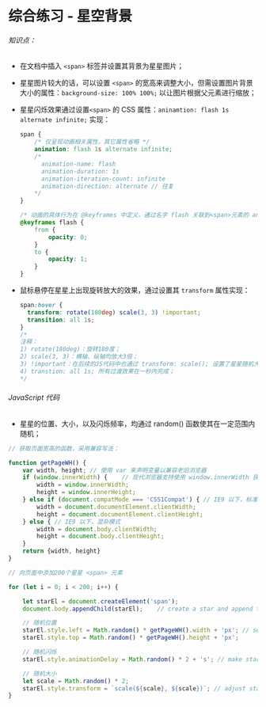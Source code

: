# 综合练习 - 星空背景

###### 知识点：

* 在文档中插入 `<span>` 标签并设置其背景为星星图片；

* 星星图片较大的话，可以设置 `<span>` 的宽高来调整大小，但需设置图片背景大小的属性：`background-size: 100% 100%;` 以让图片根据父元素进行缩放；

* 星星闪烁效果通过设置`<span>` 的 CSS 属性：`aninamtion: flash 1s alternate infinite;` 实现：

  ```css
  span {
      /* 仅呈现动画相关属性，其它属性省略 */  
      animation: flash 1s alternate infinite;
      /*
      	animation-name: flash
      	animation-duration: 1s
      	animation-iteration-count: infinite
      	animation-direction: alternate // 往复
      */
  }
  
  /* 动画的具体行为在 @keyframes 中定义，通过名字 flash 关联到<span>元素的 animation 属性中 */
  @keyframes flash {
      from {
          opacity: 0;
      }
      to {
          opacity: 1;
      }
  }
  ```

* 鼠标悬停在星星上出现旋转放大的效果，通过设置其 `transform` 属性实现：

  ```css
  span:hover {
    transform: rotate(180deg) scale(3, 3) !important;
    transition: all 1s;
  }
  /*
  注释：
  1) rotate(180deg)：旋转180度；
  2) scale(3, 3)：横轴、纵轴均放大3倍；
  3) !important：在后续的JS代码中也通过 transform: scale(); 设置了星星随机大小，因此需要在 CSS 代码部分加上 !important 使得这段样式代码能够生效、不被覆盖；
  4) transtion: all 1s; 所有过渡效果在一秒内完成；
  */
  ```

  

###### JavaScript 代码

* 星星的位置、大小，以及闪烁频率，均通过 random() 函数使其在一定范围内随机；

```js
// 获取页面宽高的函数，采用兼容写法：

function getPageWH() { 
    var width, height; // 使用 var 来声明变量以兼容老旧浏览器
    if (window.innerWidth) {	// 现代浏览器支持使用 window.innerWidth 获取页面宽度
        width = window.innerWidth;
        height = window.innerHeight;
    } else if (document.compatMode === 'CSS1Compat') { // IE9 以下，标准模式
        width = document.documentElement.clientWidth;
        height = document.documentElement.clientHeight;
    } else { // IE9 以下，混杂模式
        width = document.body.clientWidth;
        height = document.body.clientHeight;
    }
    return {width, height}
}

// 向页面中添加200个星星 <span> 元素

for (let i = 0; i < 200; i++) {

    let starEl = document.createElement('span');
    document.body.appendChild(starEl);    // create a star and append to body

    // 随机位置
    starEl.style.left = Math.random() * getPageWH().width + 'px'; // set pos of a star
    starEl.style.top = Math.random() * getPageWH().height + 'px';

    // 随机闪烁
    starEl.style.animationDelay = Math.random() * 2 + 's'; // make stars flash randomly

    // 随机大小
    let scale = Math.random() * 2;
    starEl.style.transform = `scale(${scale}, ${scale})`; // adjust stars' size randomly
}
```


